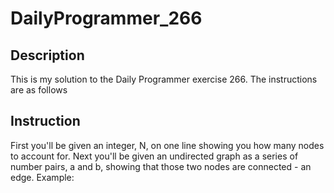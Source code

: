 # DailyProgrammer_266

## Description

This is my solution to the Daily Programmer exercise 266. The instructions are as follows

## Instruction

First you'll be given an integer, N, on one line showing you how many nodes to account for. Next you'll be given an undirected graph as a series of number pairs, a and b, showing that those two nodes are connected - an edge. Example:

